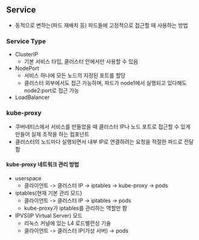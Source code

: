## Service
 - 동적으로 변하는(파드 재배치 등) 파드들에 고정적으로 접근할 때 사용하는 방법

### Service Type
 - ClusterIP
   - 기본 서비스 타입, 클러스터 안에서만 사용할 수 있음
 - NodePort
   - 서비스 하나에 모든 노드의 지정된 포트를 할당
   - 클러스터 외부에서도 접근 가능하며, 파드가 node1에서 실행되고 있다해도 node2:port로 접근 가능
 - LoadBalancer
 
### kube-proxy
 - 쿠버네티스에서 서비스를 만들었을 때 클러스터 IP나 노드 포트로 접근할 수 있게 만들어 실제 조작을 하는 컴포넌트
 - 클러스터의 노드마다 실행되면서 내부 IP로 연결하려는 요청을 적절한 파드로 전달함

#### kube-proxy 네트워크 관리 방법
 - userspace
   - 클라이언트 -> 클러스터 IP -> iptables -> kube-proxy -> pods
 - iptables(현재 기본 관리 모드)
   - 클라이언트 -> 클러스터 IP -> iptables -> pods
   - kube-proxy가 iptables를 관리하는 역할만 함
 - IPVS(IP Virtual Server) 모드
   - 리눅스 커널에 있는 L4 로드밸런싱 기술
   - 클라이언트 -> 클러스터 IP(가상 서버) -> pods
